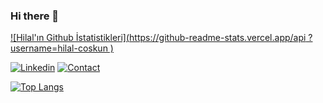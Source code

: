 ### Hi there 👋

<!-- 🌱 I’m currently learning Javascript-->
<!--


**hilal-coskun/hilal-coskun** is a ✨ _special_ ✨ repository because its `README.md` (this file) appears on your GitHub profile.

Here are some ideas to get you started:

- 🔭 I’m currently working on ...

- 👯 I’m looking to collaborate on ...
- 🤔 I’m looking for help with ...
- 💬 Ask me about ...
- 📫 How to reach me: ...
- 😄 Pronouns: ...
- ⚡ Fun fact: ...
-->


[![Hilal'ın Github İstatistikleri](https://github-readme-stats.vercel.app/api ?username=hilal-coskun )](https://github.com/anuraghazra/github-readme-stats)


[![Linkedin](https://img.shields.io/badge/MY%20PROFILE-Linkedin-yellow?style=for-the-badge&logo=github)](https://www.linkedin.com/in/hilalcoskun/) 
 [![Contact](https://img.shields.io/badge/CONTACT-GMAIL-yellow?style=for-the-badge&logo=gmail&logoColor=white)](mailto:hilal.coskun20@gmail.com)

[![Top Langs](https://github-readme-stats.vercel.app/api/top-langs/?username=hilal-coskun)](https://github.com/hilal-coskun/github-readme-stats)
